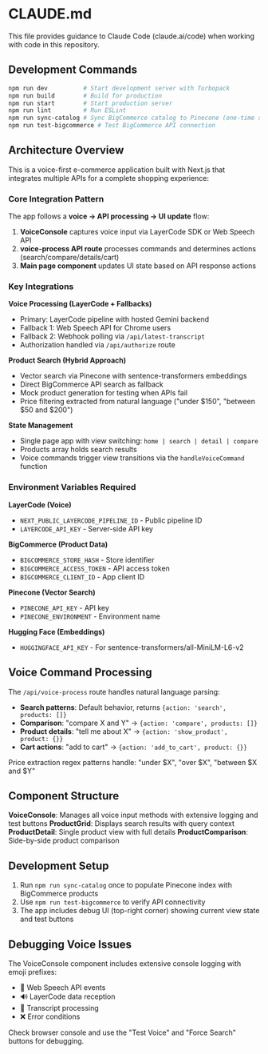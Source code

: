 # CLAUDE.md

This file provides guidance to Claude Code (claude.ai/code) when working with code in this repository.

## Development Commands

```bash
npm run dev          # Start development server with Turbopack
npm run build        # Build for production
npm run start        # Start production server
npm run lint         # Run ESLint
npm run sync-catalog # Sync BigCommerce catalog to Pinecone (one-time setup)
npm run test-bigcommerce # Test BigCommerce API connection
```

## Architecture Overview

This is a voice-first e-commerce application built with Next.js that integrates multiple APIs for a complete shopping experience:

### Core Integration Pattern
The app follows a **voice → API processing → UI update** flow:
1. **VoiceConsole** captures voice input via LayerCode SDK or Web Speech API
2. **voice-process API route** processes commands and determines actions (search/compare/details/cart)
3. **Main page component** updates UI state based on API response actions

### Key Integrations

**Voice Processing (LayerCode + Fallbacks)**
- Primary: LayerCode pipeline with hosted Gemini backend
- Fallback 1: Web Speech API for Chrome users
- Fallback 2: Webhook polling via `/api/latest-transcript`
- Authorization handled via `/api/authorize` route

**Product Search (Hybrid Approach)**
- Vector search via Pinecone with sentence-transformers embeddings
- Direct BigCommerce API search as fallback
- Mock product generation for testing when APIs fail
- Price filtering extracted from natural language ("under $150", "between $50 and $200")

**State Management**
- Single page app with view switching: `home | search | detail | compare`
- Products array holds search results
- Voice commands trigger view transitions via the `handleVoiceCommand` function

### Environment Variables Required

**LayerCode (Voice)**
- `NEXT_PUBLIC_LAYERCODE_PIPELINE_ID` - Public pipeline ID
- `LAYERCODE_API_KEY` - Server-side API key

**BigCommerce (Product Data)**
- `BIGCOMMERCE_STORE_HASH` - Store identifier
- `BIGCOMMERCE_ACCESS_TOKEN` - API access token
- `BIGCOMMERCE_CLIENT_ID` - App client ID

**Pinecone (Vector Search)**
- `PINECONE_API_KEY` - API key
- `PINECONE_ENVIRONMENT` - Environment name

**Hugging Face (Embeddings)**
- `HUGGINGFACE_API_KEY` - For sentence-transformers/all-MiniLM-L6-v2

## Voice Command Processing

The `/api/voice-process` route handles natural language parsing:
- **Search patterns**: Default behavior, returns `{action: 'search', products: []}`
- **Comparison**: "compare X and Y" → `{action: 'compare', products: []}`
- **Product details**: "tell me about X" → `{action: 'show_product', product: {}}`
- **Cart actions**: "add to cart" → `{action: 'add_to_cart', product: {}}`

Price extraction regex patterns handle: "under $X", "over $X", "between $X and $Y"

## Component Structure

**VoiceConsole**: Manages all voice input methods with extensive logging and test buttons
**ProductGrid**: Displays search results with query context
**ProductDetail**: Single product view with full details
**ProductComparison**: Side-by-side product comparison

## Development Setup

1. Run `npm run sync-catalog` once to populate Pinecone index with BigCommerce products
2. Use `npm run test-bigcommerce` to verify API connectivity
3. The app includes debug UI (top-right corner) showing current view state and test buttons

## Debugging Voice Issues

The VoiceConsole component includes extensive console logging with emoji prefixes:
- 🎤 Web Speech API events
- 🔊 LayerCode data reception
- 🎯 Transcript processing
- ❌ Error conditions

Check browser console and use the "Test Voice" and "Force Search" buttons for debugging.